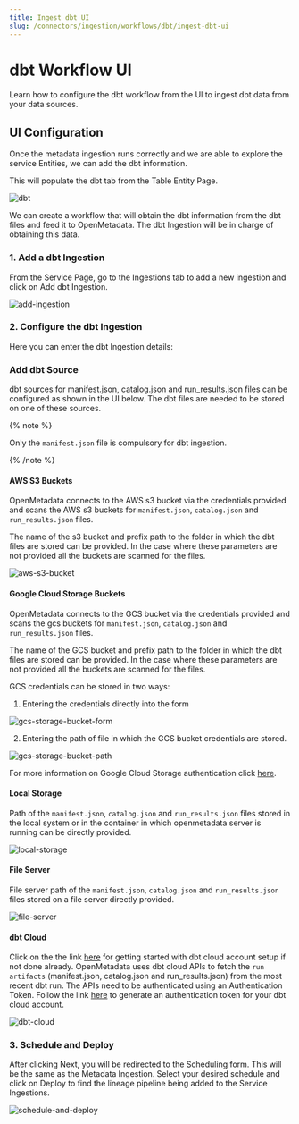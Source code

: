 ```yaml
---
title: Ingest dbt UI
slug: /connectors/ingestion/workflows/dbt/ingest-dbt-ui
---
```


# dbt Workflow UI
Learn how to configure the dbt workflow from the UI to ingest dbt data from your data sources.

## UI Configuration

Once the metadata ingestion runs correctly and we are able to explore the service Entities, we can add the dbt information.

This will populate the dbt tab from the Table Entity Page.

<Image src="/images/v0.13.2/openmetadata/ingestion/workflows/dbt/dbt-features/dbt-query.png" alt="dbt" caption="dbt"/>

We can create a workflow that will obtain the dbt information from the dbt files and feed it to OpenMetadata. The dbt Ingestion will be in charge of obtaining this data.

### 1. Add a dbt Ingestion

From the Service Page, go to the Ingestions tab to add a new ingestion and click on Add dbt Ingestion.

<Image src="/images/v0.13.2/openmetadata/ingestion/workflows/dbt/add-ingestion.png" alt="add-ingestion" caption="Add dbt Ingestion"/>

### 2. Configure the dbt Ingestion

Here you can enter the dbt Ingestion details:
### Add dbt Source

dbt sources for manifest.json, catalog.json and run_results.json files can be configured as shown in the UI below. The dbt files are needed to be stored on one of these sources.

{% note %}

Only the `manifest.json` file is compulsory for dbt ingestion.

{% /note %}


#### AWS S3 Buckets

OpenMetadata connects to the AWS s3 bucket via the credentials provided and scans the AWS s3 buckets for `manifest.json`, `catalog.json` and `run_results.json` files.

The name of the s3 bucket and prefix path to the folder in which the dbt files are stored can be provided. In the case where these parameters are not provided all the buckets are scanned for the files.

<Image src="/images/v0.13.2/openmetadata/ingestion/workflows/dbt/aws-s3.png" alt="aws-s3-bucket" caption="AWS S3 Bucket Config"/>

#### Google Cloud Storage Buckets

OpenMetadata connects to the GCS bucket via the credentials provided and scans the gcs buckets for `manifest.json`, `catalog.json` and `run_results.json` files.

The name of the GCS bucket and prefix path to the folder in which the dbt files are stored can be provided. In the case where these parameters are not provided all the buckets are scanned for the files.

GCS credentials can be stored in two ways:
1. Entering the credentials directly into the form

<Image src="/images/v0.13.2/openmetadata/ingestion/workflows/dbt/gcs-bucket-form.png" alt="gcs-storage-bucket-form" caption="GCS Bucket config"/>

2. Entering the path of file in which the GCS bucket credentials are stored.

<Image src="/images/v0.13.2/openmetadata/ingestion/workflows/dbt/gcs-bucket-path.png" alt="gcs-storage-bucket-path" caption="GCS Bucket Path Config"/>

For more information on Google Cloud Storage authentication click [here](https://cloud.google.com/docs/authentication/getting-started#create-service-account-console).

#### Local Storage

Path of the `manifest.json`, `catalog.json` and `run_results.json` files stored in the local system or in the container in which openmetadata server is running can be directly provided.

<Image src="/images/v0.13.2/openmetadata/ingestion/workflows/dbt/local-storage.png" alt="local-storage" caption="Local Storage Config"/>

#### File Server

File server path of the `manifest.json`, `catalog.json` and `run_results.json` files stored on a file server directly provided.

<Image src="/images/v0.13.2/openmetadata/ingestion/workflows/dbt/file_server.png" alt="file-server" caption="File Server Config"/>

#### dbt Cloud

Click on the the link [here](https://docs.getdbt.com/guides/getting-started) for getting started with dbt cloud account setup if not done already.
OpenMetadata uses dbt cloud APIs to fetch the `run artifacts` (manifest.json, catalog.json and run_results.json) from the most recent dbt run.
The APIs need to be authenticated using an Authentication Token. Follow the link [here](https://docs.getdbt.com/dbt-cloud/api-v2#section/Authentication) to generate an authentication token for your dbt cloud account.

<Image src="/images/v0.13.2/openmetadata/ingestion/workflows/dbt/dbt-cloud.png" alt="dbt-cloud" caption="dbt Cloud config"/>

### 3. Schedule and Deploy
After clicking Next, you will be redirected to the Scheduling form. This will be the same as the Metadata Ingestion. Select your desired schedule and click on Deploy to find the lineage pipeline being added to the Service Ingestions.

<Image src="/images/v0.13.2/openmetadata/ingestion/workflows/dbt/schedule-and-deploy.png" alt="schedule-and-deploy" caption="Schedule dbt ingestion pipeline"/>